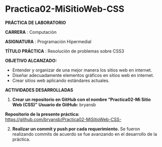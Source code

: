 # Practica02-MiSitioWeb-CSS
**PRÁCTICA DE LABORATORIO**

**CARRERA** : Computación

**ASIGNATURA** : Programación Hipermedial

**TÍTULO PRÁCTICA** : Resolución de problemas sobre CSS3

**OBJETIVO ALCANZADO:**
-	Entender y organizar de una mejor manera los sitios web en internet.
-	Diseñar adecuadamente elementos gráficos en sitios web en internet.
-	Crear sitios web aplicando estándares actuales.

**ACTIVIDADES DESARROLLADAS**

1.	**Crear un repositorio en GitHub con el nombre “Practica02-Mi Sitio Web (CSS)”**
**Usuario de GitHub:** bryansb

**Repositorio de la presente práctica:** https://github.com/bryansb/Practica02-MiSitioWeb-CSS-

2. **Realizar un commit y push por cada requerimiento.**
Se fueron realizando commits de acuerdo se fue avanzando en el desarrollo de la práctica.
